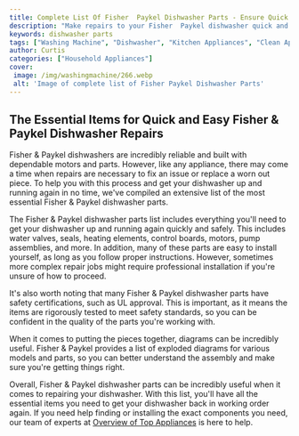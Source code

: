 ```yaml
---
title: Complete List Of Fisher  Paykel Dishwasher Parts - Ensure Quick and Easy Repairs
description: "Make repairs to your Fisher  Paykel dishwasher quick and simple with our comprehensive list of dishwasher parts Check out our blog post to learn more and find the right part for the job"
keywords: dishwasher parts
tags: ["Washing Machine", "Dishwasher", "Kitchen Appliances", "Clean Appliance", "Appliance Parts"]
author: Curtis
categories: ["Household Appliances"]
cover: 
 image: /img/washingmachine/266.webp
 alt: 'Image of complete list of Fisher Paykel Dishwasher Parts'
---
```

## The Essential Items for Quick and Easy Fisher & Paykel Dishwasher Repairs

Fisher & Paykel dishwashers are incredibly reliable and built with dependable motors and parts. However, like any appliance, there may come a time when repairs are necessary to fix an issue or replace a worn out piece. To help you with this process and get your dishwasher up and running again in no time, we've compiled an extensive list of the most essential Fisher & Paykel dishwasher parts.

The Fisher & Paykel dishwasher parts list includes everything you'll need to get your dishwasher up and running again quickly and safely. This includes water valves, seals, heating elements, control boards, motors, pump assemblies, and more. In addition, many of these parts are easy to install yourself, as long as you follow proper instructions. However, sometimes more complex repair jobs might require professional installation if you're unsure of how to proceed.

It's also worth noting that many Fisher & Paykel dishwasher parts have safety certifications, such as UL approval. This is important, as it means the items are rigorously tested to meet safety standards, so you can be confident in the quality of the parts you're working with.

When it comes to putting the pieces together, diagrams can be incredibly useful. Fisher & Paykel provides a list of exploded diagrams for various models and parts, so you can better understand the assembly and make sure you're getting things right.

Overall, Fisher & Paykel dishwasher parts can be incredibly useful when it comes to repairing your dishwasher. With this list, you'll have all the essential items you need to get your dishwasher back in working order again. If you need help finding or installing the exact components you need, our team of experts at [Overview of Top Appliances](./pages/appliance-overview) is here to help.
